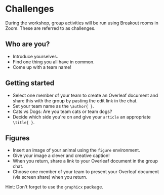 # Challenges

During the workshop, group activities will be run using Breakout rooms in Zoom. These are referred to as challenges.

## Who are you?

* Introduce yourselves.
* Find one thing you all have in common.
* Come up with a team name!

##  Getting started

* Select one member of your team to create an Overleaf document and share this with the group by pasting the edit link in the chat.
* Set your team name as the `\author{ }`.
* Cats vs Dogs: Are you team cats or team dogs?
* Decide which side you're on and give your `article` an appropriate `\title{ }`.

##  Figures

* Insert an image of your animal using the `figure` environment.
* Give your image a clever and creative caption!
* When you return, share a link to your Overleaf document in the group chat.
* Choose one member of your team to present your Overleaf document \(via screen share\) when you return.

Hint: Don't forget to use the `graphicx` package.

